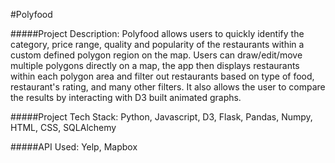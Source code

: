 #Polyfood

#####Project Description:
Polyfood allows users to quickly identify the category, price range, quality and popularity of the restaurants within a custom defined polygon region on the map. Users can draw/edit/move multiple polygons directly on a map, the app then displays restaurants within each polygon area and filter out restaurants based on type of food, restaurant's rating, and many other filters. It also allows the user to compare the results by interacting with D3 built animated graphs.

#####Project Tech Stack:
Python, Javascript, D3, Flask, Pandas, Numpy, HTML, CSS,  SQLAlchemy

#####API Used:
Yelp, Mapbox